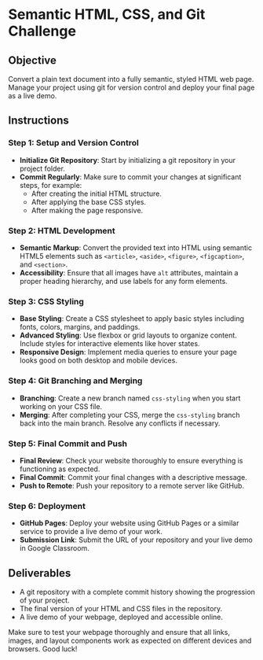 # Semantic HTML, CSS, and Git Challenge

## Objective
Convert a plain text document into a fully semantic, styled HTML web page. Manage your project using git for version control and deploy your final page as a live demo.

## Instructions

### Step 1: Setup and Version Control
- **Initialize Git Repository**: Start by initializing a git repository in your project folder.
- **Commit Regularly**: Make sure to commit your changes at significant steps, for example:
  - After creating the initial HTML structure.
  - After applying the base CSS styles.
  - After making the page responsive.

### Step 2: HTML Development
- **Semantic Markup**: Convert the provided text into HTML using semantic HTML5 elements such as `<article>`, `<aside>`, `<figure>`, `<figcaption>`, and `<section>`.
- **Accessibility**: Ensure that all images have `alt` attributes, maintain a proper heading hierarchy, and use labels for any form elements.

### Step 3: CSS Styling
- **Base Styling**: Create a CSS stylesheet to apply basic styles including fonts, colors, margins, and paddings.
- **Advanced Styling**: Use flexbox or grid layouts to organize content. Include styles for interactive elements like hover states.
- **Responsive Design**: Implement media queries to ensure your page looks good on both desktop and mobile devices.

### Step 4: Git Branching and Merging
- **Branching**: Create a new branch named `css-styling` when you start working on your CSS file.
- **Merging**: After completing your CSS, merge the `css-styling` branch back into the main branch. Resolve any conflicts if necessary.

### Step 5: Final Commit and Push
- **Final Review**: Check your website thoroughly to ensure everything is functioning as expected.
- **Final Commit**: Commit your final changes with a descriptive message.
- **Push to Remote**: Push your repository to a remote server like GitHub.

### Step 6: Deployment
- **GitHub Pages**: Deploy your website using GitHub Pages or a similar service to provide a live demo of your work.
- **Submission Link**: Submit the URL of your repository and your live demo in Google Classroom.

## Deliverables
- A git repository with a complete commit history showing the progression of your project.
- The final version of your HTML and CSS files in the repository.
- A live demo of your webpage, deployed and accessible online.

Make sure to test your webpage thoroughly and ensure that all links, images, and layout components work as expected on different devices and browsers. Good luck!
